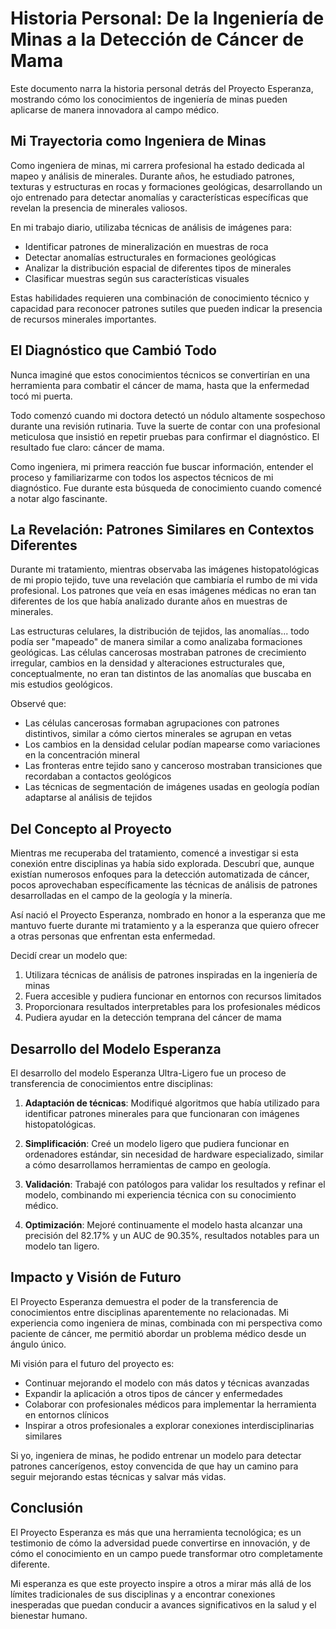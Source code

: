 # Historia Personal: De la Ingeniería de Minas a la Detección de Cáncer de Mama

Este documento narra la historia personal detrás del Proyecto Esperanza, mostrando cómo los conocimientos de ingeniería de minas pueden aplicarse de manera innovadora al campo médico.

## Mi Trayectoria como Ingeniera de Minas

Como ingeniera de minas, mi carrera profesional ha estado dedicada al mapeo y análisis de minerales. Durante años, he estudiado patrones, texturas y estructuras en rocas y formaciones geológicas, desarrollando un ojo entrenado para detectar anomalías y características específicas que revelan la presencia de minerales valiosos.

En mi trabajo diario, utilizaba técnicas de análisis de imágenes para:
- Identificar patrones de mineralización en muestras de roca
- Detectar anomalías estructurales en formaciones geológicas
- Analizar la distribución espacial de diferentes tipos de minerales
- Clasificar muestras según sus características visuales

Estas habilidades requieren una combinación de conocimiento técnico y capacidad para reconocer patrones sutiles que pueden indicar la presencia de recursos minerales importantes.

## El Diagnóstico que Cambió Todo

Nunca imaginé que estos conocimientos técnicos se convertirían en una herramienta para combatir el cáncer de mama, hasta que la enfermedad tocó mi puerta.

Todo comenzó cuando mi doctora detectó un nódulo altamente sospechoso durante una revisión rutinaria. Tuve la suerte de contar con una profesional meticulosa que insistió en repetir pruebas para confirmar el diagnóstico. El resultado fue claro: cáncer de mama.

Como ingeniera, mi primera reacción fue buscar información, entender el proceso y familiarizarme con todos los aspectos técnicos de mi diagnóstico. Fue durante esta búsqueda de conocimiento cuando comencé a notar algo fascinante.

## La Revelación: Patrones Similares en Contextos Diferentes

Durante mi tratamiento, mientras observaba las imágenes histopatológicas de mi propio tejido, tuve una revelación que cambiaría el rumbo de mi vida profesional. Los patrones que veía en esas imágenes médicas no eran tan diferentes de los que había analizado durante años en muestras de minerales.

Las estructuras celulares, la distribución de tejidos, las anomalías... todo podía ser "mapeado" de manera similar a como analizaba formaciones geológicas. Las células cancerosas mostraban patrones de crecimiento irregular, cambios en la densidad y alteraciones estructurales que, conceptualmente, no eran tan distintos de las anomalías que buscaba en mis estudios geológicos.

Observé que:
- Las células cancerosas formaban agrupaciones con patrones distintivos, similar a cómo ciertos minerales se agrupan en vetas
- Los cambios en la densidad celular podían mapearse como variaciones en la concentración mineral
- Las fronteras entre tejido sano y canceroso mostraban transiciones que recordaban a contactos geológicos
- Las técnicas de segmentación de imágenes usadas en geología podían adaptarse al análisis de tejidos

## Del Concepto al Proyecto

Mientras me recuperaba del tratamiento, comencé a investigar si esta conexión entre disciplinas ya había sido explorada. Descubrí que, aunque existían numerosos enfoques para la detección automatizada de cáncer, pocos aprovechaban específicamente las técnicas de análisis de patrones desarrolladas en el campo de la geología y la minería.

Así nació el Proyecto Esperanza, nombrado en honor a la esperanza que me mantuvo fuerte durante mi tratamiento y a la esperanza que quiero ofrecer a otras personas que enfrentan esta enfermedad.

Decidí crear un modelo que:
1. Utilizara técnicas de análisis de patrones inspiradas en la ingeniería de minas
2. Fuera accesible y pudiera funcionar en entornos con recursos limitados
3. Proporcionara resultados interpretables para los profesionales médicos
4. Pudiera ayudar en la detección temprana del cáncer de mama

## Desarrollo del Modelo Esperanza

El desarrollo del modelo Esperanza Ultra-Ligero fue un proceso de transferencia de conocimientos entre disciplinas:

1. **Adaptación de técnicas**: Modifiqué algoritmos que había utilizado para identificar patrones minerales para que funcionaran con imágenes histopatológicas.

2. **Simplificación**: Creé un modelo ligero que pudiera funcionar en ordenadores estándar, sin necesidad de hardware especializado, similar a cómo desarrollamos herramientas de campo en geología.

3. **Validación**: Trabajé con patólogos para validar los resultados y refinar el modelo, combinando mi experiencia técnica con su conocimiento médico.

4. **Optimización**: Mejoré continuamente el modelo hasta alcanzar una precisión del 82.17% y un AUC de 90.35%, resultados notables para un modelo tan ligero.

## Impacto y Visión de Futuro

El Proyecto Esperanza demuestra el poder de la transferencia de conocimientos entre disciplinas aparentemente no relacionadas. Mi experiencia como ingeniera de minas, combinada con mi perspectiva como paciente de cáncer, me permitió abordar un problema médico desde un ángulo único.

Mi visión para el futuro del proyecto es:

- Continuar mejorando el modelo con más datos y técnicas avanzadas
- Expandir la aplicación a otros tipos de cáncer y enfermedades
- Colaborar con profesionales médicos para implementar la herramienta en entornos clínicos
- Inspirar a otros profesionales a explorar conexiones interdisciplinarias similares

Si yo, ingeniera de minas, he podido entrenar un modelo para detectar patrones cancerígenos, estoy convencida de que hay un camino para seguir mejorando estas técnicas y salvar más vidas.

## Conclusión

El Proyecto Esperanza es más que una herramienta tecnológica; es un testimonio de cómo la adversidad puede convertirse en innovación, y de cómo el conocimiento en un campo puede transformar otro completamente diferente.

Mi esperanza es que este proyecto inspire a otros a mirar más allá de los límites tradicionales de sus disciplinas y a encontrar conexiones inesperadas que puedan conducir a avances significativos en la salud y el bienestar humano.

